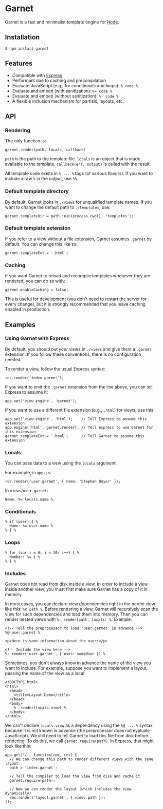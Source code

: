 Garnet
======

Garnet is a fast and minimalist template engine for [Node](http://nodejs.org/).

Installation
------------

    $ npm install garnet

Features
--------

- Compatible with [Express](http://expressjs.com/)
- Performant due to caching and precompilation
- Evaluate JavaScript (e.g., for conditionals and loops): `% code %`
- Evaluate and embed (with sanitization): `%= code %`
- Evaluate and embed (without sanitization): `%- code %`
- A flexible inclusion mechanism for partials, layouts, etc.

API
---

### Rendering

The only function is:

    garnet.render(path, locals, callback)

`path` is the path to the template file. `locals` is an object that is made available to the template. `callback(err, output)` is called with the result.

All template code exists in `% ... %` tags (of various flavors). If you want to include a raw `%` in the output, use `%%`.

### Default template directory

By default, Garnet looks in `./views` for unqualified template names. If you want to change the default path to `./templates`, use:

    garnet.templateDir = path.join(process.cwd(), 'templates');

### Default template extension

If you refer to a view without a file extension, Garnet assumes `.garnet` by default. You can change this like so:

    garnet.templateExt = '.html';

### Caching

If you want Garnet to reload and recompile templates whenever they are rendered, you can do so with:

    garnet.enableCaching = false;

This is useful for development (you don't need to restart the server for every change), but it is strongly recommended that you leave caching enabled in production.

Examples
--------

### Using Garnet with Express

By default, you should put your views in `./views` and give them a `.garnet` extension. If you follow these conventions, there is no configuration needed.

To render a view, follow the usual Express syntax:

    res.render('index.garnet');

If you want to omit the `.garnet` extension from the line above, you can tell Express to assume it:

    app.set('view engine', 'garnet');

If you want to use a different file extension (e.g., `.html`) for views, use this:

    app.set('view engine', 'html');    // Tell Express to assume this extension
    app.engine('html', garnet.render); // Tell express to use Garnet for this extension
    garnet.templateExt = '.html';      // Tell Garnet to assume this extension

### Locals

You can pass data to a view using the `locals` argument.

For example, in `app.js`:

    res.render('user.garnet', { name: 'Stephan Boyer' });

In `views/user.garnet`:

    Name: %= locals.name %

### Conditionals

    % if (user) { %
      Name: %= user.name %
    % } %

### Loops

    % for (var i = 0; i < 10; i++) { %
      Number: %= i %
    % } %

### Includes

Garnet does not read from disk inside a view. In order to include a view inside another view, you must first make sure Garnet has a copy of it in memory.

In most cases, you can declare view dependencies right in the parent view like this: `%@ path %`. Before rendering a view, Garnet will recursively scan the view for such dependencies and load them into memory. Then you can render nested views with `%- render(path, locals) %`. Example:

    <!-- Tell the preprocessor to load 'user.garmet' in advance -->
    %@ user.garnet %

    <p>Here is some information about the user:</p>

    <!-- Include the view here -->
    %- render('user.garnet', { user: someUser }) %

Sometimes, you don't always know in advance the name of the view you want to include.  For example, suppose you want to implement a layout, passing the name of the view as a local:

    <!DOCTYPE html>
    <html>
      <head>
        <title>Layout Demo</title>
      </head>
      <body>
        %- render(locals.view) %
      </body>
    </html>

We can't declare `locals.view` as a dependency using the `%@ ... %` syntax because it is not known in advance (the preprocessor does not evaluate JavaScript). We still need to tell Garnet to load this file from disk before rendering. To do this, we call `garnet.require(path)`. In Express, that might look like this:

    app.get('/', function(req, res) {
      // We can change this path to render different views with the same layout
      path = 'index.garnet';

      // Tell the compiler to load the view from disk and cache it
      garnet.require(path);

      // Now we can render the layout (which includes the view dynamically)
      res.render('layout.garnet', { view: path });
    });

